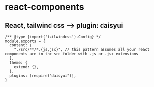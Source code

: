 # react-components
## React, tailwind css --> plugin: daisyui

```
/** @type {import('tailwindcss').Config} */
module.exports = {
  content: [
    "./src/**/*.{js,jsx}", // this pattern assumes all your react components are in the src folder with .js or .jsx extensions
  ],
  theme: {
    extend: {},
  },
  plugins: [require("daisyui")],
}
```

